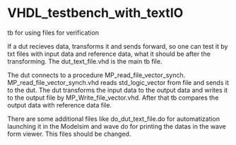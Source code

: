 # VHDL_testbench_with_textIO
tb for using files for verification

If a dut recieves data, transforms it and sends forward, so one can test it by txt files with input data and reference data, what it should be after the transforming.
The dut_text_file.vhd is the main tb file.

The dut connects to a procedure MP_read_file_vector_synch.
MP_read_file_vector_synch.vhd reads std_logic_vector from file and sends it to the dut.
The dut transforms the input data to the output data and writes it to the output file by MP_Write_file_vector.vhd.
After that tb compares the output data with reference data file.

There are some additional files like do_dut_text_file.do for automatization launching it in the Modelsim and wave do for printing the datas in the wave form viewer.
This files should be changed.
